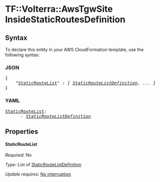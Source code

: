# TF::Volterra::AwsTgwSite InsideStaticRoutesDefinition

## Syntax

To declare this entity in your AWS CloudFormation template, use the following syntax:

### JSON

<pre>
{
    "<a href="#staticroutelist" title="StaticRouteList">StaticRouteList</a>" : <i>[ <a href="staticroutelistdefinition.md">StaticRouteListDefinition</a>, ... ]</i>
}
</pre>

### YAML

<pre>
<a href="#staticroutelist" title="StaticRouteList">StaticRouteList</a>: <i>
      - <a href="staticroutelistdefinition.md">StaticRouteListDefinition</a></i>
</pre>

## Properties

#### StaticRouteList

_Required_: No

_Type_: List of <a href="staticroutelistdefinition.md">StaticRouteListDefinition</a>

_Update requires_: [No interruption](https://docs.aws.amazon.com/AWSCloudFormation/latest/UserGuide/using-cfn-updating-stacks-update-behaviors.html#update-no-interrupt)

